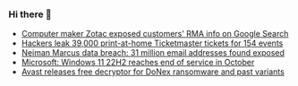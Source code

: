 ### Hi there 👋

<!--START_SECTION:feed-->
* [Computer maker Zotac exposed customers' RMA info on Google Search](https://www.bleepingcomputer.com/news/security/computer-maker-zotac-exposed-customers-rma-info-on-google-search/)
* [Hackers leak 39,000 print-at-home Ticketmaster tickets for 154 events](https://www.bleepingcomputer.com/news/security/hackers-leak-39-000-print-at-home-ticketmaster-tickets-for-154-events/)
* [Neiman Marcus data breach: 31 million email addresses found exposed](https://www.bleepingcomputer.com/news/security/neiman-marcus-data-breach-31-million-email-addresses-found-exposed/)
* [Microsoft: Windows 11 22H2 reaches end of service in October](https://www.bleepingcomputer.com/news/microsoft/microsoft-windows-11-22h2-reaches-end-of-service-in-october/)
* [Avast releases free decryptor for DoNex ransomware and past variants](https://www.bleepingcomputer.com/news/security/avast-releases-free-decryptor-for-donex-ransomware-and-past-variants/)
<!--END_SECTION:feed-->

<!--
**frankenk/frankenk** is a ✨ _special_ ✨ repository because its `README.md` (this file) appears on your GitHub profile.

Here are some ideas to get you started:

- 🔭 I’m currently working on ...
- 🌱 I’m currently learning ...
- 👯 I’m looking to collaborate on ...
- 🤔 I’m looking for help with ...
- 💬 Ask me about ...
- 📫 How to reach me: ...
- 😄 Pronouns: ...
- ⚡ Fun fact: ...
-->



